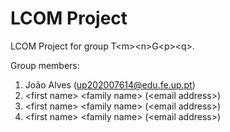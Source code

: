 # LCOM Project

LCOM Project for group T&lt;m&gt;&lt;n&gt;G&lt;p&gt;&lt;q&gt;.

Group members:

1. João Alves (up202007614@edu.fe.up.pt)
2. &lt;first name&gt; &lt;family name&gt; (&lt;email address&gt;)
3. &lt;first name&gt; &lt;family name&gt; (&lt;email address&gt;)
4. &lt;first name&gt; &lt;family name&gt; (&lt;email address&gt;)
